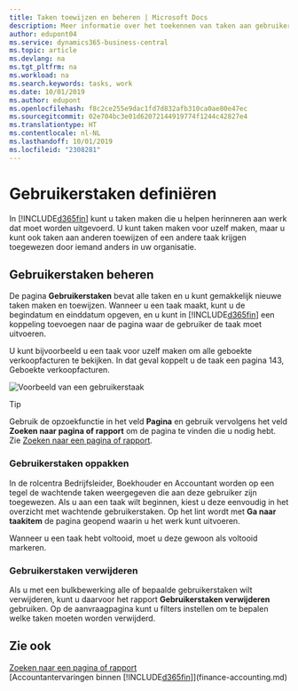 ```yaml
---
title: Taken toewijzen en beheren | Microsoft Docs
description: Meer informatie over het toekennen van taken aan gebruikers, zoals uw accountant, in Business Central
author: edupont04
ms.service: dynamics365-business-central
ms.topic: article
ms.devlang: na
ms.tgt_pltfrm: na
ms.workload: na
ms.search.keywords: tasks, work
ms.date: 10/01/2019
ms.author: edupont
ms.openlocfilehash: f8c2ce255e9dac1fd7d832afb310ca0ae80e47ec
ms.sourcegitcommit: 02e704bc3e01d62072144919774f1244c42827e4
ms.translationtype: HT
ms.contentlocale: nl-NL
ms.lasthandoff: 10/01/2019
ms.locfileid: "2308281"
---
```

# <a name="define-user-tasks"></a>Gebruikerstaken definiëren
In [!INCLUDE[d365fin](includes/d365fin_md.md)] kunt u taken maken die u helpen herinneren aan werk dat moet worden uitgevoerd. U kunt taken maken voor uzelf maken, maar u kunt ook taken aan anderen toewijzen of een andere taak krijgen toegewezen door iemand anders in uw organisatie.  

## <a name="managing-user-tasks"></a>Gebruikerstaken beheren
De pagina **Gebruikerstaken** bevat alle taken en u kunt gemakkelijk nieuwe taken maken en toewijzen. Wanneer u een taak maakt, kunt u de begindatum en einddatum opgeven, en u kunt in [!INCLUDE[d365fin](includes/d365fin_md.md)] een koppeling toevoegen naar de pagina waar de gebruiker de taak moet uitvoeren.  

U kunt bijvoorbeeld u een taak voor uzelf maken om alle geboekte verkoopfacturen te bekijken. In dat geval koppelt u de taak een pagina 143, Geboekte verkoopfacturen.  

![Voorbeeld van een gebruikerstaak](media/across-user-tasks/sample-user-task.png "Voorbeeld van een gebruikerstaak")

> [!TIP]  
>  Gebruik de opzoekfunctie in het veld **Pagina** en gebruik vervolgens het veld **Zoeken naar pagina of rapport** om de pagina te vinden die u nodig hebt. Zie [Zoeken naar een pagina of rapport](ui-search.md).  

### <a name="picking-up-user-tasks"></a>Gebruikerstaken oppakken
In de rolcentra Bedrijfsleider, Boekhouder en Accountant worden op een tegel de wachtende taken weergegeven die aan deze gebruiker zijn toegewezen. Als u aan een taak wilt beginnen, kiest u deze eenvoudig in het overzicht met wachtende gebruikerstaken. Op het lint wordt met **Ga naar taakitem** de pagina geopend waarin u het werk kunt uitvoeren.  

Wanneer u een taak hebt voltooid, moet u deze gewoon als voltooid markeren.  

### <a name="deleting-user-tasks"></a>Gebruikerstaken verwijderen
Als u met een bulkbewerking alle of bepaalde gebruikerstaken wilt verwijderen, kunt u daarvoor het rapport **Gebruikerstaken verwijderen** gebruiken. Op de aanvraagpagina kunt u filters instellen om te bepalen welke taken moeten worden verwijderd.  

## <a name="see-also"></a>Zie ook
[Zoeken naar een pagina of rapport](ui-search.md)  
[Accountantervaringen binnen [!INCLUDE[d365fin](includes/d365fin_md.md)]](finance-accounting.md)  
